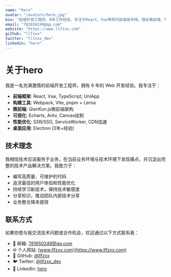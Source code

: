```yaml
---
name: "hero"
avatar: "/avatars/hero.jpg"
bio: "前端开发工程师，6年工作经验，专注于React、Vue等现代前端技术栈。擅长微前端、性能优化、组件库建设。"
email: "781650249@qq.com"
website: "https://www.llfzxx.com"
github: "llfzxx"
twitter: "llfzxx_dev"
linkedin: "hero"
---
```


# 关于hero

我是一名充满激情的前端开发工程师，拥有 6 年的 Web 开发经验。我专注于：

- **前端框架**: React, Vue, TypeScript, UniApp
- **构建工具**: Webpack, Vite, pnpm + Lerna
- **微前端**: QianKun.js微前端架构
- **可视化**: Echarts, Antv, Canvas绘制
- **性能优化**: SSR/SSG, ServiceWorker, CDN加速
- **桌面应用**: Electron (3年+经验)

## 技术理念

我相信技术应该服务于业务，在当前业务环境与技术环境下发现痛点，并沉淀出完整的技术产品解决方案。我致力于：

- 编写高质量、可维护的代码
- 追求最佳的用户体验和性能优化
- 持续学习新技术，保持技术敏感度
- 分享知识，推动团队内部技术分享
- 业务整合降本提效

## 联系方式

如果你想与我交流技术问题或合作机会，欢迎通过以下方式联系我：

- 📧 邮箱: 781650249@qq.com
- 🌐 个人网站: [www.llfzxx.com](https://www.llfzxx.com)
- 🐙 GitHub: [@llfzxx](https://github.com/llfzxx)
- 🐦 Twitter: [@llfzxx_dev](https://twitter.com/llfzxx_dev)
- 💼 LinkedIn: [hero](https://linkedin.com/in/hero)
